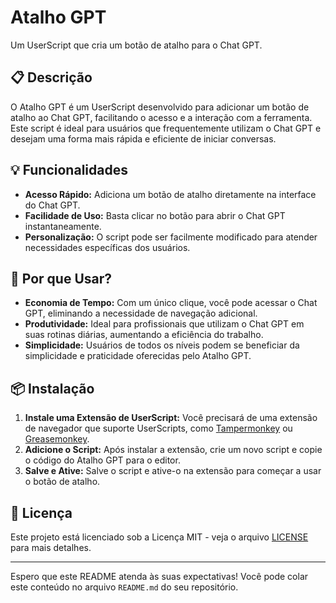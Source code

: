 # Atalho GPT

Um UserScript que cria um botão de atalho para o Chat GPT.

## 📋 Descrição

O Atalho GPT é um UserScript desenvolvido para adicionar um botão de atalho ao Chat GPT, facilitando o acesso e a interação com a ferramenta. Este script é ideal para usuários que frequentemente utilizam o Chat GPT e desejam uma forma mais rápida e eficiente de iniciar conversas.

## 💡 Funcionalidades

- **Acesso Rápido:** Adiciona um botão de atalho diretamente na interface do Chat GPT.
- **Facilidade de Uso:** Basta clicar no botão para abrir o Chat GPT instantaneamente.
- **Personalização:** O script pode ser facilmente modificado para atender necessidades específicas dos usuários.

## 🚀 Por que Usar?

- **Economia de Tempo:** Com um único clique, você pode acessar o Chat GPT, eliminando a necessidade de navegação adicional.
- **Produtividade:** Ideal para profissionais que utilizam o Chat GPT em suas rotinas diárias, aumentando a eficiência do trabalho.
- **Simplicidade:** Usuários de todos os níveis podem se beneficiar da simplicidade e praticidade oferecidas pelo Atalho GPT.

## 📦 Instalação

1. **Instale uma Extensão de UserScript:** Você precisará de uma extensão de navegador que suporte UserScripts, como [Tampermonkey](https://www.tampermonkey.net/) ou [Greasemonkey](https://www.greasespot.net/).
2. **Adicione o Script:** Após instalar a extensão, crie um novo script e copie o código do Atalho GPT para o editor.
3. **Salve e Ative:** Salve o script e ative-o na extensão para começar a usar o botão de atalho.
## 📄 Licença

Este projeto está licenciado sob a Licença MIT - veja o arquivo [LICENSE](LICENSE) para mais detalhes.

---

Espero que este README atenda às suas expectativas! Você pode colar este conteúdo no arquivo `README.md` do seu repositório.

